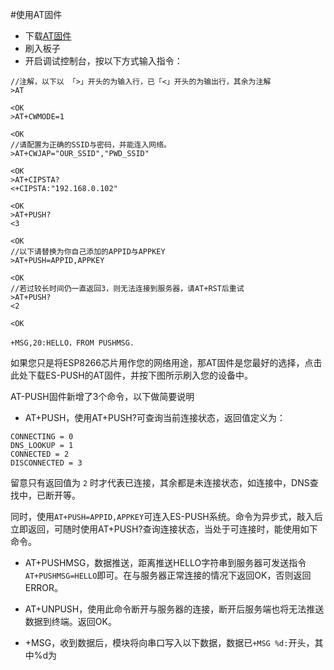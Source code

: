 #使用AT固件
- 下载[AT固件](https://github.com/pushdotccgzs/es-push-doc/raw/master/at-push.zip)
- 刷入板子
- 开启调试控制台，按以下方式输入指令：
```
//注解，以下以 「>」开头的为输入行，已「<」开头的为输出行，其余为注解
>AT

<OK
>AT+CWMODE=1

<OK
//请配置为正确的SSID与密码，并能连入网络。
>AT+CWJAP="OUR_SSID","PWD_SSID"

<OK
>AT+CIPSTA?
<+CIPSTA:"192.168.0.102"

<OK
>AT+PUSH?
<3

<OK
//以下请替换为你自己添加的APPID与APPKEY
>AT+PUSH=APPID,APPKEY

<OK
//若过较长时间仍一直返回3，则无法连接到服务器，请AT+RST后重试
>AT+PUSH?
<2

<OK

+MSG,20:HELLO，FROM PUSHMSG.
```


如果您只是将ESP8266芯片用作您的网络用途，那AT固件是您最好的选择，点击此处下载ES-PUSH的AT固件，并按下图所示刷入您的设备中。

AT-PUSH固件新增了3个命令，以下做简要说明
- AT+PUSH，使用AT+PUSH?可查询当前连接状态，返回值定义为：
```
CONNECTING = 0
DNS_LOOKUP = 1
CONNECTED = 2
DISCONNECTED = 3
```
留意只有返回值为 `2` 时才代表已连接，其余都是未连接状态，如连接中，DNS查找中，已断开等。

同时，使用`AT+PUSH=APPID,APPKEY`可连入ES-PUSH系统。命令为异步式，敲入后立即返回，可随时使用AT+PUSH?查询连接状态，当处于可连接时，能使用如下命令。
- AT+PUSHMSG，数据推送，距离推送HELLO字符串到服务器可发送指令`AT+PUSHMSG=HELLO`即可。在与服务器正常连接的情况下返回OK，否则返回ERROR。

- AT+UNPUSH，使用此命令断开与服务器的连接，断开后服务端也将无法推送数据到终端。返回OK。
- +MSG，收到数据后，模块将向串口写入以下数据，数据已`+MSG %d:`开头，其中%d为


